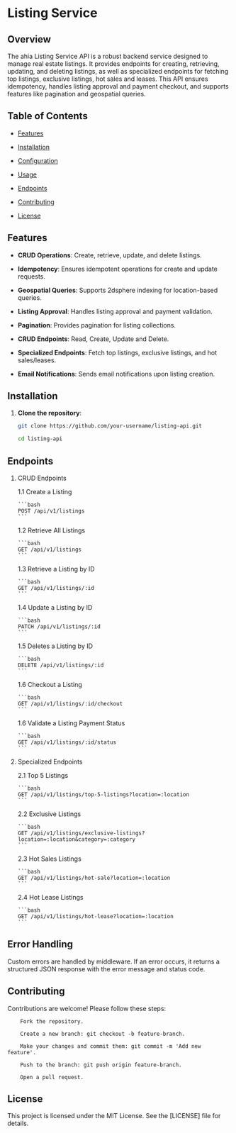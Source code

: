 # Listing Service

## Overview

The ahia Listing Service API is a robust backend service designed to manage real estate listings. It provides endpoints for creating, retrieving, updating, and deleting listings, as well as specialized endpoints for fetching top listings, exclusive listings, hot sales and leases. This API ensures idempotency, handles listing approval and payment checkout, and supports features like pagination and geospatial queries.

## Table of Contents

- [Features](#features)

- [Installation](#installation)

- [Configuration](#configuration)

- [Usage](#usage)

- [Endpoints](#endpoints)

- [Contributing](#contributing)

- [License](#license)

## Features

- **CRUD Operations**: Create, retrieve, update, and delete listings.

- **Idempotency**: Ensures idempotent operations for create and update requests.

- **Geospatial Queries**: Supports 2dsphere indexing for location-based queries.

- **Listing Approval**: Handles listing approval and payment validation.

- **Pagination**: Provides pagination for listing collections.

- **CRUD Endpoints**: Read, Create, Update and Delete.

- **Specialized Endpoints**: Fetch top listings, exclusive listings, and hot sales/leases.

- **Email Notifications**: Sends email notifications upon listing creation.

## Installation

1. **Clone the repository**:

   ```bash
   git clone https://github.com/your-username/listing-api.git

   cd listing-api
   ```

## Endpoints

1.  CRUD Endpoints

    1.1 Create a Listing

        ```bash
        POST /api/v1/listings
        ```

    1.2 Retrieve All Listings

        ```bash
        GET /api/v1/listings
        ```

    1.3 Retrieve a Listing by ID

        ```bash
        GET /api/v1/listings/:id
        ```

    1.4 Update a Listing by ID

        ```bash
        PATCH /api/v1/listings/:id
        ```

    1.5 Deletes a Listing by ID

        ```bash
        DELETE /api/v1/listings/:id
        ```

    1.6 Checkout a Listing

        ```bash
        GET /api/v1/listings/:id/checkout
        ```

    1.6 Validate a Listing Payment Status

        ```bash
        GET /api/v1/listings/:id/status
        ```

2.  Specialized Endpoints

    2.1 Top 5 Listings

        ```bash
        GET /api/v1/listings/top-5-listings?location=:location
        ```

    2.2 Exclusive Listings

        ```bash
        GET /api/v1/listings/exclusive-listings?location=:location&category=:category
        ```

    2.3 Hot Sales Listings

        ```bash
        GET /api/v1/listings/hot-sale?location=:location
        ```

    2.4 Hot Lease Listings

        ```bash
        GET /api/v1/listings/hot-lease?location=:location
        ```

## Error Handling

Custom errors are handled by middleware. If an error occurs, it returns a structured JSON response with the error message and status code.

## Contributing

Contributions are welcome! Please follow these steps:

```
    Fork the repository.

    Create a new branch: git checkout -b feature-branch.

    Make your changes and commit them: git commit -m 'Add new feature'.

    Push to the branch: git push origin feature-branch.

    Open a pull request.
```

## License

This project is licensed under the MIT License. See the [LICENSE] file for details.
